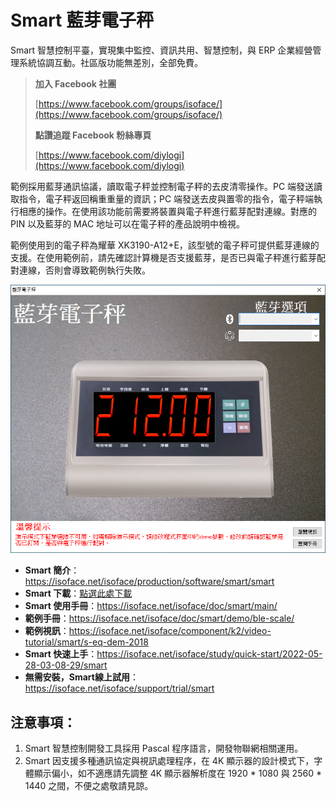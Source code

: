# Smart 藍芽電子秤

Smart 智慧控制平臺，實現集中監控、資訊共用、智慧控制，與 ERP 企業經營管理系統協調互動。社區版功能無差別，全部免費。

> **加入 Facebook 社團**
>
> [https://www.facebook.com/groups/isoface/](https://www.facebook.com/groups/isoface/)
> 
> **點讚追蹤 Facebook 粉絲專頁**
> 
> [https://www.facebook.com/diylogi](https://www.facebook.com/diylogi)

範例採用藍芽通訊協議，讀取電子秤並控制電子秤的去皮清零操作。PC 端發送讀取指令，電子秤返回稱重重量的資訊；PC 端發送去皮與置零的指令，電子秤端執行相應的操作。在使用該功能前需要將裝置與電子秤進行藍芽配對連線。對應的 PIN 以及藍芽的 MAC 地址可以在電子秤的產品說明中檢視。

範例使用到的電子秤為耀華 XK3190-A12+E，該型號的電子秤可提供藍芽連線的支援。在使用範例前，請先確認計算機是否支援藍芽，是否已與電子秤進行藍芽配對連線，否則會導致範例執行失敗。

![](images/20220924171343.png)

* **Smart 簡介**：https://isoface.net/isoface/production/software/smart/smart
* **Smart 下載**：[點選此處下載](https://github.com/isoface-iot/Smart/releases/latest)
* **Smart 使用手冊**：https://isoface.net/isoface/doc/smart/main/
* **範例手冊**：https://isoface.net/isoface/doc/smart/demo/ble-scale/
* **範例視訊**：https://isoface.net/isoface/component/k2/video-tutorial/smart/s-eq-dem-2018
* **Smart 快速上手**：https://isoface.net/isoface/study/quick-start/2022-05-28-03-08-29/smart
* **無需安裝，Smart線上試用**：https://isoface.net/isoface/support/trial/smart

## 注意事項：
1. Smart 智慧控制開發工具採用 Pascal 程序語言，開發物聯網相關運用。
2. Smart 因支援多種通訊協定與視訊處理程序，在 4K 顯示器的設計模式下，字體顯示偏小，如不適應請先調整 4K 顯示器解析度在 1920 * 1080 與 2560 * 1440 之間，不便之處敬請見諒。
